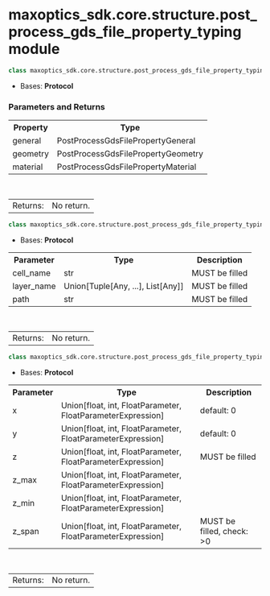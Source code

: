 # maxoptics_sdk.core.structure.post_process_gds_file_property_typing module

```py
class maxoptics_sdk.core.structure.post_process_gds_file_property_typing.PostProcessGdsFileProperty(*args, **kwargs)
```

- Bases: **Protocol**

### Parameters and Returns

<table>
    <tr>
        <th>Property</th>
        <th>Type</th>
    </tr>
    <tr>
        <td>general</td>
        <td>PostProcessGdsFilePropertyGeneral</td>
    </tr>
    <tr>
        <td>geometry</td>
        <td>PostProcessGdsFilePropertyGeometry</td>
    </tr>
    <tr>
        <td>material</td>
        <td>PostProcessGdsFilePropertyMaterial</td>
    </tr>
</table>
<br/> 
<table class="custom-table">
  <tr>
    <td class="third-column">Returns:</td>
    <td class="fourth-column">No return.</td>
  </tr>
</table>

```py
class maxoptics_sdk.core.structure.post_process_gds_file_property_typing.PostProcessGdsFilePropertyGeneral(*args, **kwargs)
```

- Bases: **Protocol**


<table>
    <tr>
        <th>Parameter</th>
        <th>Type</th>
        <th>Description</th>
    </tr>
    <tr>
        <td>cell_name</td>
        <td>str</td>
        <td>MUST be filled</td>
    </tr>
    <tr>
        <td>layer_name</td>
        <td>Union[Tuple[Any, ...], List[Any]]</td>
        <td>MUST be filled</td>
    </tr>
    <tr>
        <td>path</td>
        <td>str</td>
        <td>MUST be filled</td>
    </tr>
</table>

<br/> 
<table class="custom-table">
  <tr>
    <td class="third-column">Returns:</td>
    <td class="fourth-column">No return.</td>
  </tr>
</table>

```py
class maxoptics_sdk.core.structure.post_process_gds_file_property_typing.PostProcessGdsFilePropertyGeometry(*args, **kwargs)
```

- Bases: **Protocol**


<table>
    <tr>
        <th>Parameter</th>
        <th>Type</th>
        <th>Description</th>
    </tr>
    <tr>
        <td>x</td>
        <td>Union[float, int, FloatParameter, FloatParameterExpression]</td>
        <td>default: 0</td>
    </tr>
    <tr>
        <td>y</td>
        <td>Union[float, int, FloatParameter, FloatParameterExpression]</td>
        <td>default: 0</td>
    </tr>
    <tr>
        <td>z</td>
        <td>Union[float, int, FloatParameter, FloatParameterExpression]</td>
        <td>MUST be filled</td>
    </tr>
    <tr>
        <td>z_max</td>
        <td>Union[float, int, FloatParameter, FloatParameterExpression]</td>
        <td></td>
    </tr>
    <tr>
        <td>z_min</td>
        <td>Union[float, int, FloatParameter, FloatParameterExpression]</td>
        <td></td>
    </tr>
    <tr>
        <td>z_span</td>
        <td>Union[float, int, FloatParameter, FloatParameterExpression]</td>
        <td>MUST be filled, check: &gt;0</td>
    </tr>
</table>

<br/> 
<table class="custom-table">
  <tr>
    <td class="third-column">Returns:</td>
    <td class="fourth-column">No return.</td>
  </tr>
</table>
